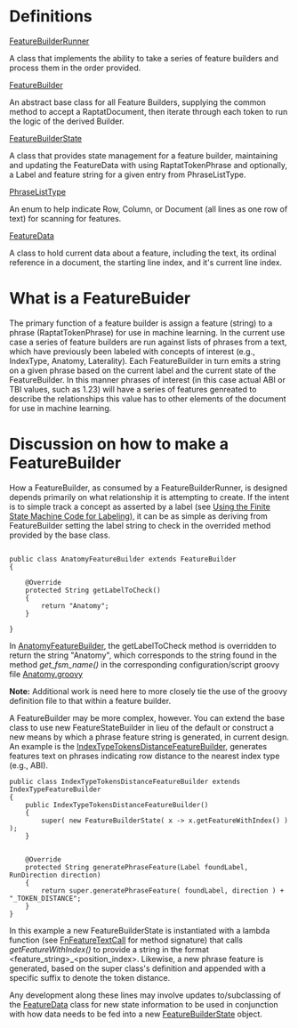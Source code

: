 # Definitions 

[FeatureBuilderRunner](./runner/FeatureBuilderRunner.java)

A class that implements the ability to take a series of feature builders and process them in the order provided.

[FeatureBuilder](./builders/common/FeatureBuilder.java)

An abstract base class for all Feature Builders, supplying the common method to accept a RaptatDocument, then iterate through each token to run the logic of the derived Builder.

[FeatureBuilderState](./builders/common/FeatureBuilderState.java)

A class that provides state management for a feature builder, maintaining and updating the FeatureData with using RaptatTokenPhrase and optionally, a Label and feature string for a given entry from PhraseListType.

[PhraseListType](./builders/common/PhraseListType.java)

An enum to help indicate Row, Column, or Document (all lines as one row of text) for scanning for features.

[FeatureData](./builders/common/FeatureData.java)

A class to hold current data about a feature, including the text, its ordinal reference in a document, the starting line index, and it's current line index.

# What is a FeatureBuider

The primary function of a feature builder is assign a feature (string) to a phrase (RaptatTokenPhrase) for use in machine learning.  In the current use case a series of feature builders are run against lists of phrases from a text, which have previously been labeled with concepts of interest (e.g., IndexType, Anatomy, Laterality).  Each FeatureBuilder in turn emits a string on a given phrase based on the current label and the current state of the FeatureBuilder.  In this manner phrases of interest (in this case actual ABI or TBI values, such as 1.23) will have a series of features genreated to describe the relationships this value has to other elements of the document for use in machine learning.

# Discussion on how to make a FeatureBuilder

How a FeatureBuilder, as consumed by a FeatureBuilderRunner, is designed depends primarily on what relationship it is attempting to create.  If the intent is to simple track a concept as asserted by a label (see [Using the Finite State Machine Code for Labeling](./trunk/src/main/gov/va/vha09/grecc/raptat/dw/textanalysis/fsm_pattern_detection/docs/HowToBuildAnFSM.md)), it can be as simple as deriving from FeatureBuilder setting the label string to check in the overrided method provided by the base class.

```

public class AnatomyFeatureBuilder extends FeatureBuilder
{

	@Override
	protected String getLabelToCheck()
	{
		return "Anatomy";
	}

}

```

In [AnatomyFeatureBuilder](./builders/anatomy/AnatomyFeatureBuilder.java), the getLabelToCheck method is overridden to return the string "Anatomy", which corresponds to the string found in the method _get_fsm_name()_ in the corresponding configuration/script groovy file [Anatomy.groovy](./config/pattern_config/grouped/Anatomy.groovy)

__Note:__ Additional work is need here to more closely tie the use of the groovy definition file to that within a feature builder.

A FeatureBuilder may be more complex, however.  You can extend the base class to use new FeatureStateBuilder in lieu of the default or construct a new means by which a phrase feature string is generated, in current design.  An example is the [IndexTypeTokensDistanceFeatureBuilder](./builders/index_type/IndexTypeTokensDistanceFeatureBuilder.java), generates features text on phrases indicating row distance to the nearest index type (e.g., ABI).

```
public class IndexTypeTokensDistanceFeatureBuilder extends IndexTypeFeatureBuilder
{
	public IndexTypeTokensDistanceFeatureBuilder()
	{
		super( new FeatureBuilderState( x -> x.getFeatureWithIndex() ) );
	}


	@Override
	protected String generatePhraseFeature(Label foundLabel, RunDirection direction)
	{
		return super.generatePhraseFeature( foundLabel, direction ) + "_TOKEN_DISTANCE";
	}
}
```

In this example a new FeatureBuilderState is instantiated with a lambda function (see [FnFeatureTextCall](./builders/common/FeatureBuilderState.java) for method signature) that calls _getFeatureWithIndex()_ to provide a string in the format <feature_string>_<position_index>.  Likewise, a new phrase feature is generated, based on the super class's definition and appended with a specific suffix to denote the token distance.

Any development along these lines may involve updates to/subclassing of the [FeatureData](./builders/common/FeatureData.java) class for new state information to be used in conjunction with how data needs to be fed into a new [FeatureBuilderState](./builders/common/FeatureBuilderState.java) object.









































